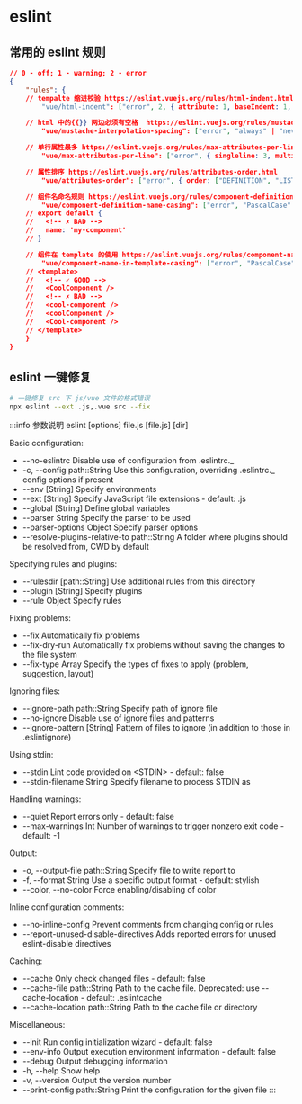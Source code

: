 # eslint

## 常用的 eslint 规则

```json
// 0 - off; 1 - warning; 2 - error
{
	"rules": {
    // tempalte 缩进校验 https://eslint.vuejs.org/rules/html-indent.html
		"vue/html-indent": ["error", 2, { attribute: 1, baseIndent: 1, closeBracket: 0, alignAttributesVertically: true, ignores: [] }],

    // html 中的{{}} 两边必须有空格  https://eslint.vuejs.org/rules/mustache-interpolation-spacing.html
		"vue/mustache-interpolation-spacing": ["error", "always" | "never"],

    // 单行属性最多 https://eslint.vuejs.org/rules/max-attributes-per-line.html
		"vue/max-attributes-per-line": ["error", { singleline: 3, multiline: { max: 1, allowFirstLine: false } }],

    // 属性排序 https://eslint.vuejs.org/rules/attributes-order.html
		"vue/attributes-order": ["error", { order: ["DEFINITION", "LIST_RENDERING", "CONDITIONALS", "RENDER_MODIFIERS", "GLOBAL", "UNIQUE", "TWO_WAY_BINDING", "OTHER_DIRECTIVES", "OTHER_ATTR", "EVENTS", "CONTENT"], alphabetical: true }],

    // 组件名命名规则 https://eslint.vuejs.org/rules/component-definition-name-casing.html
		"vue/component-definition-name-casing": ["error", "PascalCase" | "kebab-case"],
    // export default {
    //   <!-- ✗ BAD -->
    //   name: 'my-component'
    // }

    // 组件在 template 的使用 https://eslint.vuejs.org/rules/component-name-in-template-casing.html
		"vue/component-name-in-template-casing": ["error", "PascalCase" | "kebab-case", { "registeredComponentsOnly": true, "ignores": [] }],
    // <template>
    //   <!-- ✓ GOOD -->
    //   <CoolComponent />
    //   <!-- ✗ BAD -->
    //   <cool-component />
    //   <coolComponent />
    //   <Cool-component />
    // </template>
	}
}
```

## eslint 一键修复

```bash
# 一键修复 src 下 js/vue 文件的格式错误
npx eslint --ext .js,.vue src --fix
```

:::info 参数说明
eslint [options] file.js [file.js] [dir]

Basic configuration:

- --no-eslintrc Disable use of configuration from .eslintrc.\_
- -c, --config path::String Use this configuration, overriding .eslintrc.\_ config options if present
- --env [String] Specify environments
- --ext [String] Specify JavaScript file extensions - default: .js
- --global [String] Define global variables
- --parser String Specify the parser to be used
- --parser-options Object Specify parser options
- --resolve-plugins-relative-to path::String A folder where plugins should be resolved from, CWD by default

Specifying rules and plugins:

- --rulesdir [path::String] Use additional rules from this directory
- --plugin [String] Specify plugins
- --rule Object Specify rules

Fixing problems:

- --fix Automatically fix problems
- --fix-dry-run Automatically fix problems without saving the changes to the file system
- --fix-type Array Specify the types of fixes to apply (problem, suggestion, layout)

Ignoring files:

- --ignore-path path::String Specify path of ignore file
- --no-ignore Disable use of ignore files and patterns
- --ignore-pattern [String] Pattern of files to ignore (in addition to those in .eslintignore)

Using stdin:

- --stdin Lint code provided on \<STDIN> - default: false
- --stdin-filename String Specify filename to process STDIN as

Handling warnings:

- --quiet Report errors only - default: false
- --max-warnings Int Number of warnings to trigger nonzero exit code - default: -1

Output:

- -o, --output-file path::String Specify file to write report to
- -f, --format String Use a specific output format - default: stylish
- --color, --no-color Force enabling/disabling of color

Inline configuration comments:

- --no-inline-config Prevent comments from changing config or rules
- --report-unused-disable-directives Adds reported errors for unused eslint-disable directives

Caching:

- --cache Only check changed files - default: false
- --cache-file path::String Path to the cache file. Deprecated: use --cache-location - default: .eslintcache
- --cache-location path::String Path to the cache file or directory

Miscellaneous:

- --init Run config initialization wizard - default: false
- --env-info Output execution environment information - default: false
- --debug Output debugging information
- -h, --help Show help
- -v, --version Output the version number
- --print-config path::String Print the configuration for the given file
  :::
